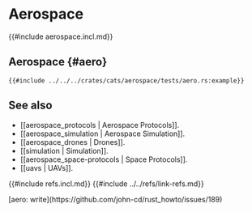 # Aerospace

{{#include aerospace.incl.md}}

## Aerospace {#aero}

```rust,editable
{{#include ../../../crates/cats/aerospace/tests/aero.rs:example}}
```

## See also

- [[aerospace_protocols | Aerospace Protocols]].
- [[aerospace_simulation | Aerospace Simulation]].
- [[aerospace_drones | Drones]].
- [[simulation | Simulation]].
- [[aerospace_space-protocols | Space Protocols]].
- [[uavs | UAVs]].

{{#include refs.incl.md}}
{{#include ../../refs/link-refs.md}}

<div class="hidden">
[aero: write](https://github.com/john-cd/rust_howto/issues/189)
</div>
